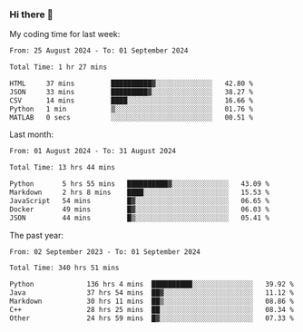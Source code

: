 ### Hi there 👋

My coding time for last week:

<!--START_SECTION:week-->

```txt
From: 25 August 2024 - To: 01 September 2024

Total Time: 1 hr 27 mins

HTML     37 mins         ██████████▓░░░░░░░░░░░░░░   42.80 %
JSON     33 mins         █████████▓░░░░░░░░░░░░░░░   38.27 %
CSV      14 mins         ████░░░░░░░░░░░░░░░░░░░░░   16.66 %
Python   1 min           ▒░░░░░░░░░░░░░░░░░░░░░░░░   01.76 %
MATLAB   0 secs          ░░░░░░░░░░░░░░░░░░░░░░░░░   00.51 %
```

<!--END_SECTION:week-->

Last month:

<!--START_SECTION:month-->

```txt
From: 01 August 2024 - To: 31 August 2024

Total Time: 13 hrs 44 mins

Python       5 hrs 55 mins   ██████████▓░░░░░░░░░░░░░░   43.09 %
Markdown     2 hrs 8 mins    ████░░░░░░░░░░░░░░░░░░░░░   15.53 %
JavaScript   54 mins         █▓░░░░░░░░░░░░░░░░░░░░░░░   06.65 %
Docker       49 mins         █▓░░░░░░░░░░░░░░░░░░░░░░░   06.03 %
JSON         44 mins         █▒░░░░░░░░░░░░░░░░░░░░░░░   05.41 %
```

<!--END_SECTION:month-->

The past year:

<!--START_SECTION:year-->

```txt
From: 02 September 2023 - To: 01 September 2024

Total Time: 340 hrs 51 mins

Python             136 hrs 4 mins  ██████████░░░░░░░░░░░░░░░   39.92 %
Java               37 hrs 54 mins  ██▓░░░░░░░░░░░░░░░░░░░░░░   11.12 %
Markdown           30 hrs 11 mins  ██▒░░░░░░░░░░░░░░░░░░░░░░   08.86 %
C++                28 hrs 25 mins  ██░░░░░░░░░░░░░░░░░░░░░░░   08.34 %
Other              24 hrs 59 mins  █▓░░░░░░░░░░░░░░░░░░░░░░░   07.33 %
```

<!--END_SECTION:year-->
